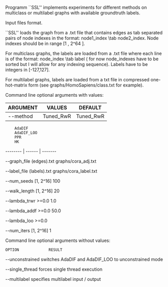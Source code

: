 

Programm ``SSL'' implements experiments for different methods on multiclass
or multilabel graphs with available groundtruth labels. 


Input files format.

``SSL'' loads the graph from a .txt file that contains edges as tab separated pairs of node indexes in the format: node1_index \tab node2_index. Node indexes should be in range [1 , 2^64 ]. 

For multiclass graphs, the labels are loaded from a .txt file where each line is of the format: node_index \tab label ( for now node_indexes have to be sorted but I will allow for any indexing sequence). Labels have to be integers in [-127,127]. 

For multilabel graphs, labels are loaded from a txt file in compressed one-hot-matrix form (see graphs/HomoSapiens/class.txt for example).


Command line optional arguments with values:

ARGUMENT | VALUES | DEFAULT
-------- | ------ | -------
--method |  Tuned_RwR   | Tuned_RwR
	    AdaDIF	
	    AdaDIF_LOO	
	    PPR	
	    HK	
-------- | ------ | -------


--graph_file    (edges).txt        graphs/cora_adj.txt

--label_file    (labels).txt       graphs/cora_label.txt

--num_seeds     [1, 2^16]          100

--walk_length   [1, 2^16]          20

--lambda_trwr   >=0.0              1.0

--lambda_addf   >=0.0              50.0

--lambda_loo    >=0.0    

--num_iters     [1, 2^16]          1




Command line optional arguments without values:

    OPTION             RESULT

--unconstrained       switches AdaDIF and AdaDIF_LOO to unconstrained mode

--single_thread       forces single thread execution

--multilabel          specifies multilabel input / output















